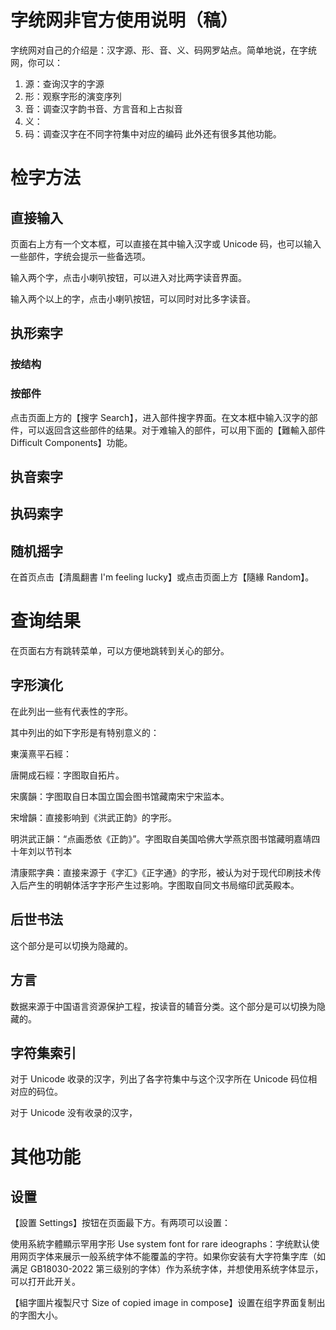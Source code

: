 # 字统网非官方使用说明（稿）

字统网对自己的介绍是：汉字源、形、音、义、码网罗站点。简单地说，在字统网，你可以：
1. 源：查询汉字的字源
2. 形：观察字形的演变序列
3. 音：调查汉字韵书音、方言音和上古拟音
4. 义：
5. 码：调查汉字在不同字符集中对应的编码
此外还有很多其他功能。

# 检字方法
## 直接输入
页面右上方有一个文本框，可以直接在其中输入汉字或 Unicode 码，也可以输入一些部件，字统会提示一些备选项。

输入两个字，点击小喇叭按钮，可以进入对比两字读音界面。

输入两个以上的字，点击小喇叭按钮，可以同时对比多字读音。
## 执形索字
### 按结构

### 按部件
点击页面上方的【搜字 Search】，进入部件搜字界面。在文本框中输入汉字的部件，可以返回含这些部件的结果。对于难输入的部件，可以用下面的【難輸入部件 Difficult Components】功能。
## 执音索字
## 执码索字
## 随机摇字
在首页点击【清風翻書 I'm feeling lucky】或点击页面上方【隨緣 Random】。
# 查询结果
在页面右方有跳转菜单，可以方便地跳转到关心的部分。
## 字形演化
在此列出一些有代表性的字形。

其中列出的如下字形是有特别意义的：

東漢熹平石經：

唐開成石經：字图取自拓片。

宋廣韻：字图取自日本国立国会图书馆藏南宋宁宋监本。

宋增韻：直接影响到《洪武正韵》的字形。

明洪武正韻：“点画悉依《正韵》”。字图取自美国哈佛大学燕京图书馆藏明嘉靖四十年刘以节刊本

清康熙字典：直接来源于《字汇》《正字通》的字形，被认为对于现代印刷技术传入后产生的明朝体活字字形产生过影响。字图取自同文书局缩印武英殿本。
## 后世书法
这个部分是可以切换为隐藏的。
## 方言
数据来源于中国语言资源保护工程，按读音的辅音分类。这个部分是可以切换为隐藏的。
## 字符集索引
对于 Unicode 收录的汉字，列出了各字符集中与这个汉字所在 Unicode 码位相对应的码位。

对于 Unicode 没有收录的汉字，
# 其他功能
## 设置
【設置 Settings】按钮在页面最下方。有两项可以设置：

使用系統字體顯示罕用字形 Use system font for rare ideographs：字统默认使用网页字体来展示一般系统字体不能覆盖的字符。如果你安装有大字符集字库（如满足 GB18030-2022 第三级别的字体）作为系统字体，并想使用系统字体显示，可以打开此开关。

【組字圖片複製尺寸 Size of copied image in compose】设置在组字界面复制出的字图大小。